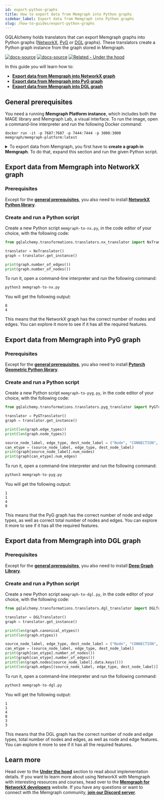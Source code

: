 ```yaml
---
id: export-python-graphs
title: How to export data from Memgraph into Python graphs
sidebar_label: Export data from Memgraph into Python graphs
slug: /how-to-guides/export-python-graphs
---
```


GQLAlchemy holds translators that can export Memgraph graphs into Python graphs ([NetworkX](https://networkx.org/), [PyG](https://pytorch-geometric.readthedocs.io/en/latest/) or [DGL](https://www.dgl.ai/) graphs). These translators create a Python graph instance from the graph stored in Memgraph. 

[![docs-source](https://img.shields.io/badge/source-examples-FB6E00?logo=github&style=for-the-badge)](https://github.com/memgraph/gqlalchemy/tree/main/tests/transformations/translators)
[![docs-source](https://img.shields.io/badge/source-translators-FB6E00?logo=github&style=for-the-badge)](https://github.com/memgraph/gqlalchemy/tree/main/gqlalchemy/transformations/translators)
[![Related - Under the
hood](https://img.shields.io/static/v1?label=Related&message=Under%20the%20hood&color=orange&style=for-the-badge)](/under-the-hood/python-graph-translators.md)

In this guide you will learn how to:
- [**Export data from Memgraph into NetworkX graph**](#export-data-from-memgraph-into-networkx-graph)
- [**Export data from Memgraph into PyG graph**](#import-pyg-graph-into-memgraph)
- [**Export data from Memgraph into DGL graph**](#import-dgl-graph-into-memgraph)

## General prerequisites
You need a running **Memgraph Platform instance**, which includes both the MAGE library and Memgraph Lab, a visual interface. To run the image, open a command-line interpreter and run the following Docker command:

```
docker run -it -p 7687:7687 -p 7444:7444 -p 3000:3000 memgraph/memgraph-platform:latest
```

<details>
<summary>To export data from Memgraph, you first have to <b>create a graph in Memgraph</b>. To do that, expand this section and run the given Python script.</summary>

```python
from gqlalchemy import Memgraph

memgraph = Memgraph()
memgraph.drop_database()

queries = []
queries.append(f"CREATE (m:Node {{id: 1, num: 80, edem: 30, lst: [2, 3, 3, 2]}})")
queries.append(f"CREATE (m:Node {{id: 2, num: 91, edem: 32, lst: [2, 2, 3, 3]}})")
queries.append(
    f"CREATE (m:Node {{id: 3, num: 100, edem: 34, lst: [3, 2, 2, 3, 4, 4]}})"
)
queries.append(f"CREATE (m:Node {{id: 4, num: 12, edem: 34, lst: [2, 2, 2, 3, 5, 5]}})")
queries.append(
    f"MATCH (n:Node {{id: 1}}), (m:Node {{id: 2}}) CREATE (n)-[r:CONNECTION {{edge_id: 1, edge_num: 99, edge_edem: 12, edge_lst: [0, 1, 0, 1, 0, 1, 0, 1]}}]->(m)"
)
queries.append(
    f"MATCH (n:Node {{id: 2}}), (m:Node {{id: 3}}) CREATE (n)-[r:CONNECTION {{edge_id: 2, edge_num: 99, edge_edem: 12, edge_lst: [0, 1, 0, 1]}}]->(m)"
)
queries.append(
    f"MATCH (n:Node {{id: 3}}), (m:Node {{id: 4}}) CREATE (n)-[r:CONNECTION {{edge_id: 3, edge_num: 99, edge_edem: 12, edge_lst: [1, 0, 1, 0, 1, 0, 1]}}]->(m)"
)
queries.append(
    f"MATCH (n:Node {{id: 4}}), (m:Node {{id: 1}}) CREATE (n)-[r:CONNECTION {{edge_id: 4, edge_num: 99, edge_edem: 12, edge_lst: [0, 1, 0, 1]}}]->(m)"
)
queries.append(
    f"MATCH (n:Node {{id: 1}}), (m:Node {{id: 3}}) CREATE (n)-[r:CONNECTION {{edge_id: 5, edge_num: 99, edge_edem: 12, edge_lst: [0, 1, 0, 1]}}]->(m)"
)
queries.append(
    f"MATCH (n:Node {{id: 2}}), (m:Node {{id: 4}}) CREATE (n)-[r:CONNECTION {{edge_id: 6, edge_num: 99, edge_edem: 12, edge_lst: [0, 1, 0, 1, 0, 0]}}]->(m)"
)
queries.append(
    f"MATCH (n:Node {{id: 4}}), (m:Node {{id: 2}}) CREATE (n)-[r:CONNECTION {{edge_id: 7, edge_num: 99, edge_edem: 12, edge_lst: [1, 1, 0, 0, 1, 1, 0, 1]}}]->(m)"
)
queries.append(
    f"MATCH (n:Node {{id: 3}}), (m:Node {{id: 1}}) CREATE (n)-[r:CONNECTION {{edge_id: 8, edge_num: 99, edge_edem: 12, edge_lst: [0, 1, 0, 1]}}]->(m)"
)

for query in queries:
    memgraph.execute(query)
```

</details>

## Export data from Memgraph into NetworkX graph

### Prerequisites

Except for the [**general prerequisites**](#general-prerequisites), you also need to install [**NetworkX Python library**](https://pypi.org/project/networkx/).

### Create and run a Python script

Create a new Python script `memgraph-to-nx.py`, in the code editor of your choice, with the following code:

```python
from gqlalchemy.transformations.translators.nx_translator import NxTranslator

translator = NxTranslator()
graph = translator.get_instance()

print(graph.number_of_edges())
print(graph.number_of_nodes())
```

To run it, open a command-line interpreter and run the following command:

```python
python3 memgraph-to-nx.py
```

You will get the following output:
```
8
4
```

This means that the NetworkX graph has the correct number of nodes and edges. You can explore it more to see if it has all the required features.

## Export data from Memgraph into PyG graph

### Prerequisites

Except for the [**general prerequisites**](#general-prerequisites), you also need to install [**Pytorch Geometric Python library**](https://pytorch-geometric.readthedocs.io/en/latest/install/installation.html).

### Create and run a Python script

Create a new Python script `memgraph-to-pyg.py`, in the code editor of your choice, with the following code:

```python
from gqlalchemy.transformations.translators.pyg_translator import PyGTranslator

translator = PyGTranslator()
graph = translator.get_instance()

print(len(graph.edge_types))
print(len(graph.node_types))

source_node_label, edge_type, dest_node_label = ("Node", "CONNECTION", "Node")
can_etype = (source_node_label, edge_type, dest_node_label)
print(graph[source_node_label].num_nodes)
print(graph[can_etype].num_edges)
```

To run it, open a command-line interpreter and run the following command:

```python
python3 memgraph-to-pyg.py
```

You will get the following output:
```
1
1
4
8
```

This means that the PyG graph has the correct number of node and edge types, as well as correct total number of nodes and edges. You can explore it more to see if it has all the required features.


## Export data from Memgraph into DGL graph

### Prerequisites

Except for the [**general prerequisites**](#general-prerequisites), you also need to install [**Deep Graph Library**](https://www.dgl.ai/pages/start.html).

### Create and run a Python script

Create a new Python script `memgraph-to-dgl.py`, in the code editor of your choice, with the following code:

```python
from gqlalchemy.transformations.translators.dgl_translator import DGLTranslator

translator = DGLTranslator()
graph = translator.get_instance()

print(len(graph.canonical_etypes))
print(len(graph.ntypes))

source_node_label, edge_type, dest_node_label = ("Node", "CONNECTION", "Node")
can_etype = (source_node_label, edge_type, dest_node_label)
print(graph[can_etype].number_of_nodes())
print(graph[can_etype].number_of_edges())
print(len(graph.nodes[source_node_label].data.keys()))
print(len(graph.edges[(source_node_label, edge_type, dest_node_label)].data.keys()))
```

To run it, open a command-line interpreter and run the following command:

```python
python3 memgraph-to-dgl.py
```

You will get the following output:
```
1
1
4
8
3
3
```

This means that the DGL graph has the correct number of node and edge types, total number of nodes and edges, as well as node and edge features. You can explore it more to see if it has all the required features.

## Learn more

Head over to the [**Under the hood**](/gqlalchemy/under-the-hood/python-graph-translators) section to read about implementation details. If you want to learn more about using NetworkX with Memgraph with interesting resources and courses, head over to the [**Memgraph for NetworkX developers**](https://memgraph.com/memgraph-for-networkx?utm_source=docs&utm_medium=referral&utm_campaign=networkx_ppp&utm_term=docsgqla%2Bhowto&utm_content=textlink) website. If you have any questions or want to connect with the Memgraph community, [**join our Discord server**](https://www.discord.gg/memgraph).
